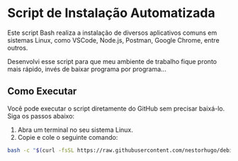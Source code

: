 # Script de Instalação Automatizada

Este script Bash realiza a instalação de diversos aplicativos comuns em sistemas Linux, como VSCode, Node.js, Postman, Google Chrome, entre outros.

Desenvolvi esse script para que meu ambiente de trabalho fique pronto mais rápido, invés de baixar programa por programa...

## Como Executar

Você pode executar o script diretamente do GitHub sem precisar baixá-lo. Siga os passos abaixo:

1. Abra um terminal no seu sistema Linux.
2. Copie e cole o seguinte comando:

```bash
bash -c "$(curl -fsSL https://raw.githubusercontent.com/nestorhugo/debian-script/main/debian-script.sh) && chmod +x debian-script.sh && ./debian-script.sh"
```
